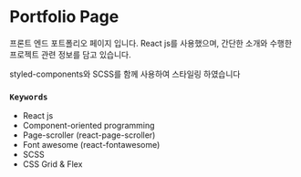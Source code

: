 # Portfolio Page

프론트 엔드 포트폴리오 페이지 입니다.
React js를 사용했으며, 간단한 소개와 수행한 프로젝트 관련 정보를 담고 있습니다.

styled-components와 SCSS를 함께 사용하여 스타일링 하였습니다

### `Keywords`
- React js
- Component-oriented programming
- Page-scroller (react-page-scroller)
- Font awesome (react-fontawesome)
- SCSS
- CSS Grid & Flex
